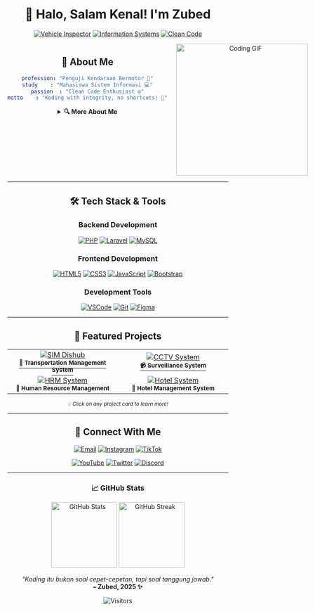 <div align="center">
  
# 🚀 Halo, Salam Kenal! I'm Zubed

<p align="center">
  <a href="/"><img src="https://img.shields.io/badge/🔍_Profession-Vehicle_Inspector-2ea44f?style=for-the-badge" alt="Vehicle Inspector"/></a>
  <a href="/"><img src="https://img.shields.io/badge/📚_Study-Information_Systems-007ACC?style=for-the-badge" alt="Information Systems"/></a>
  <a href="/"><img src="https://img.shields.io/badge/⚡_Focus-Clean_Code-FF6B6B?style=for-the-badge" alt="Clean Code"/></a>
</p>

<div style="display: flex; justify-content: space-between; align-items: flex-start;">
  <div style="flex: 1;">
    
## 💫 About Me

```yaml
profession: "Penguji Kendaraan Bermotor 🚗"
study    : "Mahasiswa Sistem Informasi 💻"
passion  : "Clean Code Enthusiast ⚙️"
motto    : "Koding with integrity, no shortcuts! 💪"
```

<details>
<summary><b>🔍 More About Me</b></summary>

<div align="left">

🎯 **Currently diving deep into Information Systems:**

Aku lagi serius ngulik sistem informasi—terutama yang nyambung sama dunia transportasi dan pengujian kendaraan bermotor.  
Di GitHub ini, kamu bakal nemuin proyek-proyek yang aku kembangin sendiri dengan sentuhan _real-world problem solving_ (yes, bukan cuma tugas kampus doang 👀).

<ul>
  <li>🚦 <b>Transportation Systems</b></li>
  <li>🔧 <b>Vehicle Inspection Technologies</b></li>
  <li>💡 <b>Real-world Problem Solving</b></li>
</ul>

✨ <b>Mission:</b>  
<em>Membangun aplikasi yang <b>useful</b>, <b>honest</b>, dan <b>original</b>!</em>

</div>
</details>
  </div>
  <div style="flex: 0 0 300px; margin-left: 20px;">
    <img width="300" src="https://media.giphy.com/media/qgQUggAC3Pfv687qPC/giphy.gif" alt="Coding GIF"/>
  </div>
</div>

---

## 🛠️ Tech Stack & Tools

<div align="center">
  <h3>Backend Development</h3>
  <p>
    <a href="/"><img src="https://img.shields.io/badge/PHP-777BB4?style=for-the-badge&logo=php&logoColor=white" alt="PHP"/></a>
    <a href="/"><img src="https://img.shields.io/badge/Laravel-FF2D20?style=for-the-badge&logo=laravel&logoColor=white" alt="Laravel"/></a>
    <a href="/"><img src="https://img.shields.io/badge/MySQL-4479A1?style=for-the-badge&logo=mysql&logoColor=white" alt="MySQL"/></a>
  </p>

  <h3>Frontend Development</h3>
  <p>
    <a href="/"><img src="https://img.shields.io/badge/HTML5-E34F26?style=for-the-badge&logo=html5&logoColor=white" alt="HTML5"/></a>
    <a href="/"><img src="https://img.shields.io/badge/CSS3-1572B6?style=for-the-badge&logo=css3&logoColor=white" alt="CSS3"/></a>
    <a href="/"><img src="https://img.shields.io/badge/JavaScript-F7DF1E?style=for-the-badge&logo=javascript&logoColor=black" alt="JavaScript"/></a>
    <a href="/"><img src="https://img.shields.io/badge/Bootstrap-7952B3?style=for-the-badge&logo=bootstrap&logoColor=white" alt="Bootstrap"/></a>
  </p>

  <h3>Development Tools</h3>
  <p>
    <a href="/"><img src="https://img.shields.io/badge/VSCode-007ACC?style=for-the-badge&logo=visual-studio-code&logoColor=white" alt="VSCode"/></a>
    <a href="/"><img src="https://img.shields.io/badge/Git-F05032?style=for-the-badge&logo=git&logoColor=white" alt="Git"/></a>
    <a href="/"><img src="https://img.shields.io/badge/Figma-F24E1E?style=for-the-badge&logo=figma&logoColor=white" alt="Figma"/></a>
  </p>
</div>

---

## 🌟 Featured Projects

<div align="center">
  <table>
    <tr>
      <td align="center" width="50%">
        <a href="https://github.com/BotHunting/sim_dishub">
          <img src="https://github-readme-stats.vercel.app/api/pin/?username=BotHunting&repo=sim_dishub&theme=tokyonight&border_color=30363d" alt="SIM Dishub"/>
          <br>
          <sup><strong>🚦 Transportation Management System</strong></sup>
        </a>
      </td>
      <td align="center" width="50%">
        <a href="https://github.com/BotHunting/cctv">
          <img src="https://github-readme-stats.vercel.app/api/pin/?username=BotHunting&repo=cctv&theme=tokyonight&border_color=30363d" alt="CCTV System"/>
          <br>
          <sup><strong>📹 Surveillance System</strong></sup>
        </a>
      </td>
    </tr>
    <tr>
      <td align="center">
        <a href="https://github.com/BotHunting/hrm">
          <img src="https://github-readme-stats.vercel.app/api/pin/?username=BotHunting&repo=hrm&theme=tokyonight&border_color=30363d" alt="HRM System"/>
          <br>
          <sup><strong>👥 Human Resource Management</strong></sup>
        </a>
      </td>
      <td align="center">
        <a href="https://github.com/BotHunting/Aplikasi-Hotel">
          <img src="https://github-readme-stats.vercel.app/api/pin/?username=BotHunting&repo=Aplikasi-Hotel&theme=tokyonight&border_color=30363d" alt="Hotel System"/>
          <br>
          <sup><strong>🏨 Hotel Management System</strong></sup>
        </a>
      </td>
    </tr>
  </table>

  <sup>
    <em>💡 Click on any project card to learn more!</em>
  </sup>
</div>

---

## 🤝 Connect With Me

<div align="center">
  <p>
    <a href="mailto:bot.hunting101@gmail.com"><img src="https://img.shields.io/badge/Email-D14836?style=for-the-badge&logo=gmail&logoColor=white" alt="Email"/></a>
    <a href="https://www.instagram.com/bot.hunting"><img src="https://img.shields.io/badge/Instagram-E4405F?style=for-the-badge&logo=instagram&logoColor=white" alt="Instagram"/></a>
    <a href="https://www.tiktok.com/@bot.hunting"><img src="https://img.shields.io/badge/TikTok-000000?style=for-the-badge&logo=tiktok&logoColor=white" alt="TikTok"/></a>
  </p>
  <p>
    <a href="https://www.youtube.com/@bot.hunting"><img src="https://img.shields.io/badge/YouTube-FF0000?style=for-the-badge&logo=youtube&logoColor=white" alt="YouTube"/></a>
    <a href="https://x.com/bot_hunting"><img src="https://img.shields.io/badge/Twitter-1DA1F2?style=for-the-badge&logo=twitter&logoColor=white" alt="Twitter"/></a>
    <a href="https://discord.gg/a4tEY45Trz"><img src="https://img.shields.io/badge/Discord-5865F2?style=for-the-badge&logo=discord&logoColor=white" alt="Discord"/></a>
  </p>
</div>

---

<div align="center">
  
### 📈 GitHub Stats

<p>
  <img height="150" src="https://github-readme-stats.vercel.app/api?username=BotHunting&show_icons=true&theme=tokyonight" alt="GitHub Stats"/>
  <img height="150" src="https://github-readme-streak-stats.herokuapp.com/?user=BotHunting&theme=tokyonight" alt="GitHub Streak"/>
</p>

<i>"Koding itu bukan soal cepet-cepetan, tapi soal tanggung jawab."</i><br>
<b>– Zubed, 2025 ✨</b>

<p>
  <img src="https://api.visitorbadge.io/api/visitors?path=BotHunting&labelColor=%23697689&countColor=%232ea44f" alt="Visitors"/>
</p>

</div>
